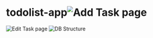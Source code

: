# todolist-app![Add Task page](https://github.com/Pradeepa-Nair/todolist-app/assets/39406989/c905535d-8596-47e8-9c70-b1b9a8119b5f)
![Edit Task page](https://github.com/Pradeepa-Nair/todolist-app/assets/39406989/ce655801-d907-4974-84b1-1d4f4bac997e)
![DB Structure](https://github.com/Pradeepa-Nair/todolist-app/assets/39406989/1a4ff0c4-4aac-4f30-89e8-1ec250ac4b4f)
